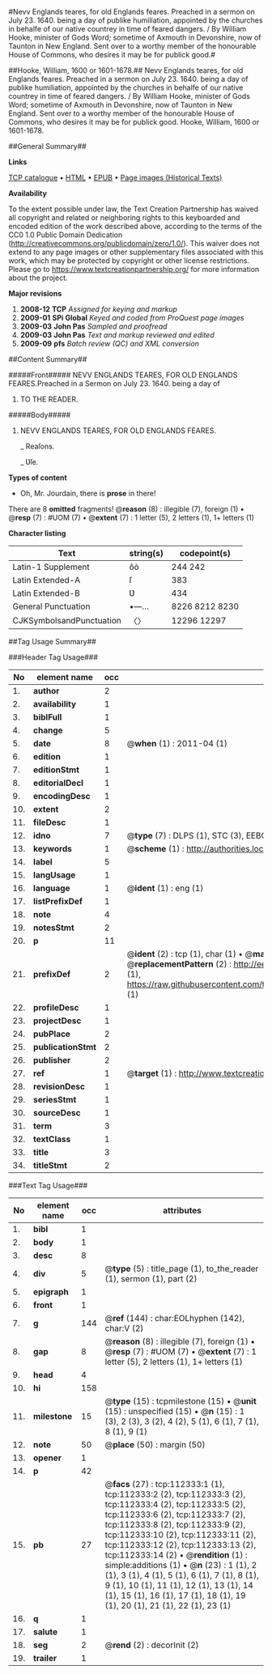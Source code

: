 #Nevv Englands teares, for old Englands feares. Preached in a sermon on July 23. 1640. being a day of publike humiliation, appointed by the churches in behalfe of our native countrey in time of feared dangers. / By William Hooke, minister of Gods Word; sometime of Axmouth in Devonshire, now of Taunton in New England. Sent over to a worthy member of the honourable House of Commons, who desires it may be for publick good.#

##Hooke, William, 1600 or 1601-1678.##
Nevv Englands teares, for old Englands feares. Preached in a sermon on July 23. 1640. being a day of publike humiliation, appointed by the churches in behalfe of our native countrey in time of feared dangers. / By William Hooke, minister of Gods Word; sometime of Axmouth in Devonshire, now of Taunton in New England. Sent over to a worthy member of the honourable House of Commons, who desires it may be for publick good.
Hooke, William, 1600 or 1601-1678.

##General Summary##

**Links**

[TCP catalogue](http://www.ota.ox.ac.uk/tcp/)  • 
[HTML](http://tei.it.ox.ac.uk/tcp/Texts-HTML/free/A86/A86519.html)  • 
[EPUB](http://tei.it.ox.ac.uk/tcp/Texts-EPUB/free/A86/A86519.epub) • 
[Page images (Historical Texts)](https://historicaltexts.jisc.ac.uk/eebo-99860216e)

**Availability**

To the extent possible under law, the Text Creation Partnership has waived all copyright and related or neighboring rights to this keyboarded and encoded edition of the work described above, according to the terms of the CC0 1.0 Public Domain Dedication (http://creativecommons.org/publicdomain/zero/1.0/). This waiver does not extend to any page images or other supplementary files associated with this work, which may be protected by copyright or other license restrictions. Please go to https://www.textcreationpartnership.org/ for more information about the project.

**Major revisions**

1. __2008-12__ __TCP__ *Assigned for keying and markup*
1. __2009-01__ __SPi Global__ *Keyed and coded from ProQuest page images*
1. __2009-03__ __John Pas__ *Sampled and proofread*
1. __2009-03__ __John Pas__ *Text and markup reviewed and edited*
1. __2009-09__ __pfs__ *Batch review (QC) and XML conversion*

##Content Summary##

#####Front#####
NEVV ENGLANDS TEARES, FOR OLD ENGLANDS FEARES.Preached in a Sermon on July 23. 1640. being a day of 
1. TO THE READER.

#####Body#####

1. NEVV ENGLANDS TEARES, FOR OLD ENGLANDS FEARES.

    _ Reaſons.

    _ Ʋſe.

**Types of content**

  * Oh, Mr. Jourdain, there is **prose** in there!

There are 8 **omitted** fragments! 
 @__reason__ (8) : illegible (7), foreign (1)  •  @__resp__ (7) : #UOM (7)  •  @__extent__ (7) : 1 letter (5), 2 letters (1), 1+ letters (1)

**Character listing**


|Text|string(s)|codepoint(s)|
|---|---|---|
|Latin-1 Supplement|ôò|244 242|
|Latin Extended-A|ſ|383|
|Latin Extended-B|Ʋ|434|
|General Punctuation|•—…|8226 8212 8230|
|CJKSymbolsandPunctuation|〈〉|12296 12297|

##Tag Usage Summary##

###Header Tag Usage###

|No|element name|occ|attributes|
|---|---|---|---|
|1.|__author__|2||
|2.|__availability__|1||
|3.|__biblFull__|1||
|4.|__change__|5||
|5.|__date__|8| @__when__ (1) : 2011-04 (1)|
|6.|__edition__|1||
|7.|__editionStmt__|1||
|8.|__editorialDecl__|1||
|9.|__encodingDesc__|1||
|10.|__extent__|2||
|11.|__fileDesc__|1||
|12.|__idno__|7| @__type__ (7) : DLPS (1), STC (3), EEBO-CITATION (1), PROQUEST (1), VID (1)|
|13.|__keywords__|1| @__scheme__ (1) : http://authorities.loc.gov/ (1)|
|14.|__label__|5||
|15.|__langUsage__|1||
|16.|__language__|1| @__ident__ (1) : eng (1)|
|17.|__listPrefixDef__|1||
|18.|__note__|4||
|19.|__notesStmt__|2||
|20.|__p__|11||
|21.|__prefixDef__|2| @__ident__ (2) : tcp (1), char (1)  •  @__matchPattern__ (2) : ([0-9\-]+):([0-9IVX]+) (1), (.+) (1)  •  @__replacementPattern__ (2) : http://eebo.chadwyck.com/downloadtiff?vid=$1&page=$2 (1), https://raw.githubusercontent.com/textcreationpartnership/Texts/master/tcpchars.xml#$1 (1)|
|22.|__profileDesc__|1||
|23.|__projectDesc__|1||
|24.|__pubPlace__|2||
|25.|__publicationStmt__|2||
|26.|__publisher__|2||
|27.|__ref__|1| @__target__ (1) : http://www.textcreationpartnership.org/docs/. (1)|
|28.|__revisionDesc__|1||
|29.|__seriesStmt__|1||
|30.|__sourceDesc__|1||
|31.|__term__|3||
|32.|__textClass__|1||
|33.|__title__|3||
|34.|__titleStmt__|2||


###Text Tag Usage###

|No|element name|occ|attributes|
|---|---|---|---|
|1.|__bibl__|1||
|2.|__body__|1||
|3.|__desc__|8||
|4.|__div__|5| @__type__ (5) : title_page (1), to_the_reader (1), sermon (1), part (2)|
|5.|__epigraph__|1||
|6.|__front__|1||
|7.|__g__|144| @__ref__ (144) : char:EOLhyphen (142), char:V (2)|
|8.|__gap__|8| @__reason__ (8) : illegible (7), foreign (1)  •  @__resp__ (7) : #UOM (7)  •  @__extent__ (7) : 1 letter (5), 2 letters (1), 1+ letters (1)|
|9.|__head__|4||
|10.|__hi__|158||
|11.|__milestone__|15| @__type__ (15) : tcpmilestone (15)  •  @__unit__ (15) : unspecified (15)  •  @__n__ (15) : 1 (3), 2 (3), 3 (2), 4 (2), 5 (1), 6 (1), 7 (1), 8 (1), 9 (1)|
|12.|__note__|50| @__place__ (50) : margin (50)|
|13.|__opener__|1||
|14.|__p__|42||
|15.|__pb__|27| @__facs__ (27) : tcp:112333:1 (1), tcp:112333:2 (2), tcp:112333:3 (2), tcp:112333:4 (2), tcp:112333:5 (2), tcp:112333:6 (2), tcp:112333:7 (2), tcp:112333:8 (2), tcp:112333:9 (2), tcp:112333:10 (2), tcp:112333:11 (2), tcp:112333:12 (2), tcp:112333:13 (2), tcp:112333:14 (2)  •  @__rendition__ (1) : simple:additions (1)  •  @__n__ (23) : 1 (1), 2 (1), 3 (1), 4 (1), 5 (1), 6 (1), 7 (1), 8 (1), 9 (1), 10 (1), 11 (1), 12 (1), 13 (1), 14 (1), 15 (1), 16 (1), 17 (1), 18 (1), 19 (1), 20 (1), 21 (1), 22 (1), 23 (1)|
|16.|__q__|1||
|17.|__salute__|1||
|18.|__seg__|2| @__rend__ (2) : decorInit (2)|
|19.|__trailer__|1||
